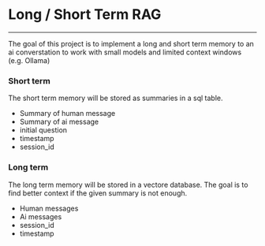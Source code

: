 # Long / Short Term RAG

---

The goal of this project is to implement a long and short term memory to an ai converstation to work with small models and limited context windows (e.g. Ollama)

### Short term

The short term memory will be stored as summaries in a sql table.

* Summary of human message
* Summary of ai message
* initial question
* timestamp
* session_id

### Long term

The long term memory will be stored in a vectore database. The goal is to find better context if the given summary is not enough.

* Human messages
* Ai messages
* session_id
* timestamp
